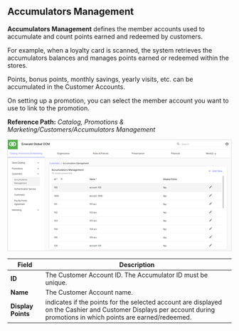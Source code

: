 ## Accumulators Management

**Accumulators Management** defines the member accounts used to accumulate and count points earned and redeemed by customers.

For example, when a loyalty card is scanned, the system retrieves the accumulators balances and manages points earned or redeemed within the stores.

Points, bonus points, monthly savings, yearly visits, etc. can be accumulated in the Customer Accounts.

On setting up a promotion, you can select the member account you want to use to link to the promotion.

**Reference Path:** *Catalog, Promotions & Marketing/Customers/Accumulators Management*

![Accumulators Management Screen](/Images/AccumulatorsManagementScreen.png)

|**Field**|**Description**|
|---------|----------|
|**ID**|The Customer Account ID. The Accumulator ID must be unique.|
|**Name**|The Customer Account name.|
|**Display Points**|indicates if the points for the selected account are displayed on the Cashier and Customer Displays per account during promotions in which points are earned/redeemed.|